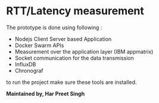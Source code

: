 #  RTT/Latency measurement


 The prototype is done using following :

  - Nodejs Client Server based Application 
  - Docker Swarm APIs
  - Measurement over the application layer (IBM appmatrix)  
  - Socket communication for the data transmission
  - InfluxDB
  - Chronograf
 
to run the project make sure these tools are installed.

**Maintained by, Har Preet Singh**

